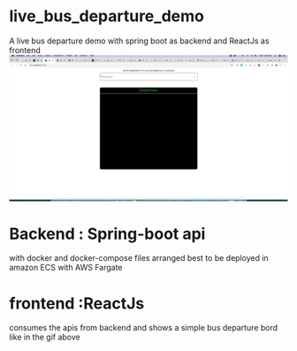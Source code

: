 # live_bus_departure_demo

A live bus departure demo with spring boot as backend and ReactJs as frontend
![](files/demo.gif)

# Backend : Spring-boot api

with docker and docker-compose files
arranged best to be deployed in amazon ECS with AWS Fargate

# frontend :ReactJs

consumes the apis from backend and shows a simple bus departure bord like in the gif above
